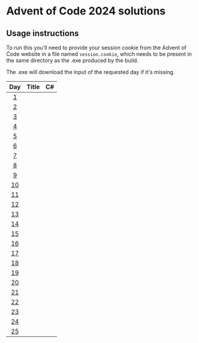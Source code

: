 # Advent of Code 2024 solutions

## Usage instructions
To run this you'll need to provide your session cookie from the Advent of Code website in a file named `session.cookie`, which needs to be present in the same directory as the .exe produced by the build.

The .exe will download the input of the requested day if it's missing.


| Day                                        | Title    | C#            |
|:------------------------------------------:|:--------:|:-------------:|
|  [1](https://adventofcode.com/2024/day/1)  |          |               |
|  [2](https://adventofcode.com/2024/day/2)  |          |               |
|  [3](https://adventofcode.com/2024/day/3)  |          |               |
|  [4](https://adventofcode.com/2024/day/4)  |          |               |
|  [5](https://adventofcode.com/2024/day/5)  |          |               |
|  [6](https://adventofcode.com/2024/day/6)  |          |               |
|  [7](https://adventofcode.com/2024/day/7)  |          |               |
|  [8](https://adventofcode.com/2024/day/8)  |          |               |
|  [9](https://adventofcode.com/2024/day/9)  |          |               |
| [10](https://adventofcode.com/2024/day/10) |          |               |
| [11](https://adventofcode.com/2024/day/11) |          |               |
| [12](https://adventofcode.com/2024/day/12) |          |               |
| [13](https://adventofcode.com/2024/day/13) |          |               |
| [14](https://adventofcode.com/2024/day/14) |          |               |
| [15](https://adventofcode.com/2024/day/15) |          |               |
| [16](https://adventofcode.com/2024/day/16) |          |               |
| [17](https://adventofcode.com/2024/day/17) |          |               |
| [18](https://adventofcode.com/2024/day/18) |          |               |
| [19](https://adventofcode.com/2024/day/19) |          |               |
| [20](https://adventofcode.com/2024/day/20) |          |               |
| [21](https://adventofcode.com/2024/day/21) |          |               |
| [22](https://adventofcode.com/2024/day/22) |          |               |
| [23](https://adventofcode.com/2024/day/23) |          |               |
| [24](https://adventofcode.com/2024/day/24) |          |               |
| [25](https://adventofcode.com/2024/day/25) |          |               |
